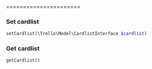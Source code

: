 
======================

### Set cardlist
```php
setCardlist(\Trello\Model\CardlistInterface $cardlist)
```

### Get cardlist
```php
getCardlist()
```

